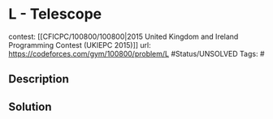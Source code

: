 # L - Telescope

contest: [[CFICPC/100800/100800|2015 United Kingdom and Ireland Programming Contest (UKIEPC 2015)]]
url: https://codeforces.com/gym/100800/problem/L
#Status/UNSOLVED
Tags: #

## Description

## Solution

